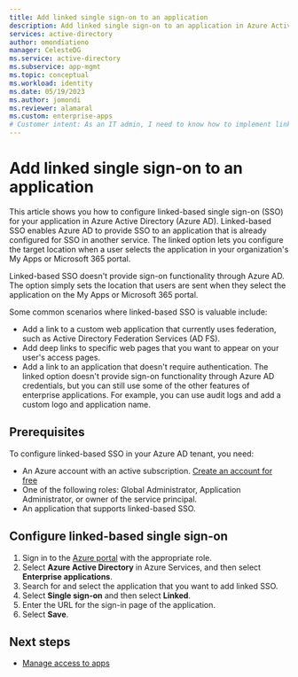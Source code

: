```yaml
---
title: Add linked single sign-on to an application
description: Add linked single sign-on to an application in Azure Active Directory.
services: active-directory
author: omondiatieno
manager: CelesteDG
ms.service: active-directory
ms.subservice: app-mgmt
ms.topic: conceptual
ms.workload: identity
ms.date: 05/19/2023
ms.author: jomondi
ms.reviewer: alamaral
ms.custom: enterprise-apps
# Customer intent: As an IT admin, I need to know how to implement linked single sign-on in Azure Active Directory.
---
```


# Add linked single sign-on to an application

This article shows you how to configure linked-based single sign-on (SSO) for your application in Azure Active Directory (Azure AD). Linked-based SSO enables Azure AD to provide SSO to an application that is already configured for SSO in another service. The linked option lets you configure the target location when a user selects the application in your organization's My Apps or Microsoft 365 portal.

Linked-based SSO doesn't provide sign-on functionality through Azure AD. The option simply sets the location that users are sent when they select the application on the My Apps or Microsoft 365 portal.

Some common scenarios where linked-based SSO is valuable include:
- Add a link to a custom web application that currently uses federation, such as Active Directory Federation Services (AD FS).
- Add deep links to specific web pages that you want to appear on your user's access pages.
- Add a link to an application that doesn't require authentication. The linked option doesn't provide sign-on functionality through Azure AD credentials, but you can still use some of the other features of enterprise applications. For example, you can use audit logs and add a custom logo and application name.

## Prerequisites

To configure linked-based SSO in your Azure AD tenant, you need:
-	An Azure account with an active subscription. [Create an account for free](https://azure.microsoft.com/free/?WT.mc_id=A261C142F)
-	One of the following roles: Global Administrator, Application Administrator, or owner of the service principal.
-	An application that supports linked-based SSO.

## Configure linked-based single sign-on

1.	Sign in to the [Azure portal](https://portal.azure.com) with the appropriate role.
2.	Select **Azure Active Directory** in Azure Services, and then select **Enterprise applications**.
3.	Search for and select the application that you want to add linked SSO.
4.	Select **Single sign-on** and then select **Linked**.
5.	Enter the URL for the sign-in page of the application.
6.	Select **Save**. 

## Next steps

- [Manage access to apps](what-is-access-management.md)
